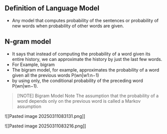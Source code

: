 ## Definition of Language Model
- Any model that computes probability of the sentences or probability of new words when probability of other words are given.

## N-gram model
- It says that instead of computing the probability of a word given its entire history, we can approximate the history by just the last few words.
- For Example, bigram
- The bigram model, for example, approximates the probability of a word given all the previous words P(wn|w1:n−1)
- by using only, the conditional probability of the preceding word P(wn|wn−1).


> [!NOTE] Bigram Model Note
> The assumption that the probability of a word depends only on the previous word is called a Markov assumption

![[Pasted image 20250311083131.png]]

![[Pasted image 20250311083216.png]]

